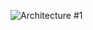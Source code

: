 ![Architecture #1](https://github.com/LevelOneProject/test/blob/master/images/Tracking%20requirements%20to%20results.svg)


